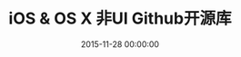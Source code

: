 ---
title: iOS & OS X 非UI Github开源库
categories:
- iOS
tags:
- iOS
- OS X
- github
- 开源
- object-c
- swift
date: 2015-11-28 00:00:00
layout: post_github
data_github: [
{
	keywords: [响应式编程&Promise&异步],
	projects: [
	{
		user: "ReactiveCocoa",
		repo: "ReactiveCocoa",
		description: "简直是神器!",
		wiki: [
		{
			title: "图解ReactiveCocoa基本函数",
			link: "https://www.jianshu.com/p/38d39923ee81"
		},
		{
			title: "limboy的博客",
			link: "http://limboy.me/"
		},
		{
			title: "NSHipster",
			link: "http://nshipster.cn/reactivecocoa/"
		},
		{
			title: "这样好用的ReactiveCocoa，根本停不下来",
			link: "http://www.cocoachina.com/ios/20150817/13071.html"
		},
		{
			title: "最快让你上手ReactiveCocoa之基础篇",
			link: "http://www.jianshu.com/p/87ef6720a096"
		},
		{
			title: "RAC/MVVM个人学习资源汇总",
			link: "http://www.jianshu.com/p/2cfed74789db"
		},
		{
			title: "MVVM核心概念",
			link: "http://liuduo.me/2015/10/26/MVVM%E6%A0%B8%E5%BF%83%E6%A6%82%E5%BF%B5/"
		},
		{
			title: "ReactiveCocoa v2.5 源码解析之架构总览",
			link: "http://blog.leichunfeng.com/blog/2015/12/25/reactivecocoa-v2-dot-5-yuan-ma-jie-xi-zhi-jia-gou-zong-lan/"
		}
		],
		imgs: [
		"https://github.com/ReactiveCocoa/ReactiveCocoa/raw/master/Logo/header.png",
		]
	},
	{
		user: "leichunfeng",
		repo: "MVVMReactiveCocoa",
		description: "GitBucket(Github客户端)",
		wiki: [
		{
			title: "MVVM With ReactiveCocoa",
			link: "http://blog.leichunfeng.com/blog/2016/02/27/mvvm-with-reactivecocoa/"
		}
		],
	},
	{
		user: "ashfurrow",
		repo: "C-41",
		description: "ReactiveCocoa Demo 没运行成功过",
		imgs: [
		"https://camo.githubusercontent.com/9b3cfd1a02c980eb75afc100f20974244ce2070b/68747470733a2f2f7261772e6769746875622e636f6d2f617368667572726f772f432d34312f6d61737465722f73637265656e73686f742e706e67",
		]
	},
	{
		user: "jspahrsummers",
		repo: "GroceryList",
		description: "ReactiveCocoa Demo 没运行成功过，使用了ReactiveViewModel",
		imgs: [
		"https://camo.githubusercontent.com/d24b23a59ba3fb4078d75413cf8515e9022ef84c/68747470733a2f2f662e636c6f75642e6769746875622e636f6d2f6173736574732f3433323533362f313739383538312f62333162376361362d366235392d313165332d396436652d3432383939643831663136332e706e67",
		]
	},
	{
		user: "ashfurrow",
		repo: "FunctionalReactivePixels",
		description: "ReactiveCocoa Demo 没运行成功过",
		imgs: [
		"https://camo.githubusercontent.com/7f66ddb8622f59ad979bc6435147fcccf3fda806/687474703a2f2f7374617469632e617368667572726f772e636f6d2f6769746875622f46525049492e706e67",
		"https://camo.githubusercontent.com/31c592120797ffc5bf5885f7bf53dba30d9c195e/687474703a2f2f7374617469632e617368667572726f772e636f6d2f6769746875622f66756e6374696f6e616c7265616374697665706978656c732e706e67",
		]
	},
	{
		user: "bawn",
		repo: "RAC-Demo",
		description: "ReactiveCocoa Demo 不标准",
	},
	{
		user: "lzyy",
		repo: "bizhi",
		description: "ReactiveCocoa Demo",
		imgs: [
		"https://raw.githubusercontent.com/lzyy/bizhi/master/screenshot.jpg",
		]
	},
	{
		user: "olegam",
		repo: "RACCommandExample",
		description: "Command例子",
	},
	{
		user: "ReactiveCocoa",
		repo: "ReactiveViewModel",
		description: "ReactiveCocoa的扩展：MVVM",
		wiki: [
		{
			title: "ios ReactiveViewModel",
			link: "http://www.cnblogs.com/tinkl/p/3678810.html"
		}
		],
		imgs: [
		"https://camo.githubusercontent.com/3999b9fdff783edb6cee9117a08524f3b2e7c653/68747470733a2f2f662e636c6f75642e6769746875622e636f6d2f6173736574732f3433323533362f3836373938342f32393165643338302d663736302d313165322d393130362d6433313538333230616633392e706e67",
		]
	},
	{
		user: "ReactiveCocoa",
		repo: "ReactiveCocoaLayout",
		description: "ReactiveCocoa的扩展：响应式的自动布局",
	},
	{
		user: "CodaFi",
		repo: "AFNetworking-RACExtensions",
		description: "ReactiveCocoa的扩展：网络",
	},
	{
		user: "ReactiveX",
		repo: "RxSwift",
		description: "swift版的ReactiveCocoa",
		wiki: [
		{
			title: "基础概念",
			link: "http://blog.callmewhy.com/2015/09/21/rxswift-getting-started-0/"
		},
		{
			title: "示例实战",
			link: "http://blog.callmewhy.com/2015/09/23/rxswift-getting-started-1/"
		}
		],
	},
	{
		user: "BoltsFramework",
		repo: "Bolts-iOS",
		description: "NSOperation，任务，队列，task，AppLink，URL解析",
		wiki: [
		{
			title: "Bolts framework iOS 筆記",
			link: "http://humanhighway.logdown.com/posts/179270-study-on-the-bolts"
		}
		],
	},
	{
		user: "mxcl",
		repo: "PromiseKit",
		description: "Promises for Swift & ObjC",
		imgs: [
		"https://camo.githubusercontent.com/b1a5ea2423d344b3281c123a122f6f8e9a916dd6/687474703a2f2f70726f6d6973656b69742e6f72672f7075626c69632f696d672f6c6f676f2d74696768742e706e67",
		]
	},
	{
		user: "zwaldowski",
		repo: "BlocksKit",
		description: "简化的block",
	}
	]
},
{
	keywords: [架构],
	projects: [
	{
		user: "Swinject",
		repo: "Swinject",
		description: "swift，依赖注入，控制反转，ICO容器，AOP"
	},
	{
		user: "appsquickly",
		repo: "Typhoon",
		description: "依赖注入，控制反转，ICO容器，AOP",
		wiki: [
		{
			title: "iOS 面向切面编程(AOP)--typhoon框架",
			link: "http://www.jianshu.com/p/d40fcee4d4e5"
		}
		]
	},
	{
		user: "atomicobject",
		repo: "objection",
		description: "依赖注入，控制反转",
		wiki: [
		{
			title: "使用objection来模块化开发iOS项目",
			link: "http://limboy.me/ios/2014/04/15/use-objection-to-decouple-ios-project.html"
		},
		{
			title: "bizhi(demo)",
			link: "https://github.com/lzyy/bizhi"
		}
		],
	}
	]
},
{
	keywords: [通信,网络],
	projects: [
	{
		user: "AFNetworking",
		repo: "AFNetworking",
		description: "HTTP请求",
		imgs: [
		"https://camo.githubusercontent.com/1560be050811ab73457e90aee62cd1cd257c7fb9/68747470733a2f2f7261772e6769746875622e636f6d2f41464e6574776f726b696e672f41464e6574776f726b696e672f6173736574732f61666e6574776f726b696e672d6c6f676f2e706e67",
		]
	},
	{
		user: "yuantiku",
		repo: "YTKNetwork",
		description: "猿题库维护的，基于AFNetworking，高级的api如：缓存网络请求，检查返回 JSON 内容的合法性等",
	},
	{
		user: "Alamofire",
		repo: "Alamofire",
		description: "swift,AFNetworking作者编写",
		imgs: [
		"https://raw.githubusercontent.com/Alamofire/Alamofire/assets/alamofire.png",
		]
	},
	{
		user: "RxSwiftCommunity",
		repo: "RxAlamofire",
		description: "Alamofire with RxSwift",
		imgs: [
		"https://raw.githubusercontent.com/Alamofire/Alamofire/assets/alamofire.png",
		]
	},
	{
		user: "Moya",
		repo: "Moya",
		description: "基于 Alamofire 的更高层网络请求封装",
		imgs: [
		"https://github.com/Moya/Moya/raw/master/web/moya_logo_github.png",
		]
	},
	{
		user: "robbiehanson",
		repo: "CocoaAsyncSocket",
		description: "套接字编程",
	},
	{
		user: "square",
		repo: "SocketRocket",
		description: "套接字编程",
	},
	{
		user: "robbiehanson",
		repo: "XMPPFramework",
		description: "XMPP协议",
	},
	{
		user: "robbiehanson",
		repo: "CocoaHTTPServer",
		description: "内置服务器",
	},
	{
		user: "octokit",
		repo: "octokit.objc",
		description: "OctoKit 是用于和 Github API 交互的 Cocoa 和 Cocoa Touch 框架，它由 AFNetworking、Mantle、和ReactiveCocoa 建立。",
	},
	{
		user: "tonymillion",
		repo: "Reachability",
		description: "测试网络连通性，不过好像没办法真正的起作用~~",
		wiki: [
		{
			title: "为啥说没办法真正起作用？点这里",
			link: "http://blog.csdn.net/openglnewbee/article/details/50705146"
		}
		],
	},
	{
		user: "ashleymills",
		repo: "Reachability.swift",
		description: "swift Reachability"
	},
	{
		user: "dustturtle",
		repo: "RealReachability",
		description: "测试网络连通性，真正管用的哦，比Reachability强",
		wiki: [
		{
			title: "iOS下的实际网络连接状态检测:RealReachability",
			link: "http://blog.csdn.net/openglnewbee/article/details/50705146"
		}
		],
	},
	]
},
{
	keywords: [图片网络请求],
	projects: [
	{
		user: "rs",
		repo: "SDWebImage",
		description: "图片的请求和缓存",
	},
	{
		user: "Alamofire",
		repo: "AlamofireImage",
		description: "swift版的SDWebImage,而且功能更多、灵活性更高，可以自己写 Image Filter",
	},
	{
		user: "ibireme",
		repo: "YYWebImage",
		description: "图片的请求和缓存,渐变效果",
		imgs: [
		"https://camo.githubusercontent.com/e1ecbcae6ddaee26efd5fc29faa0ed6eae6488b0/68747470733a2f2f7261772e6769746875622e636f6d2f69626972656d652f5959576562496d6167652f6d61737465722f44656d6f2f44656d6f2e676966",
		]
	},
	{
		user: "pinterest",
		repo: "PINRemoteImage",
		description: "图片的请求和缓存,渐变效果",
		imgs: [
		"https://github.com/pinterest/PINRemoteImage/raw/master/progressive.gif",
		]
	},
	{
		user: "onevcat",
		repo: "Kingfisher"
	},
	]
},
{
	keywords: [蓝牙,Bluetooth],
	projects: [
	{
		user: "ohwutup",
		repo: "OWUProximityManager",
		description: "蓝牙，iBeacons",
		imgs: [
		"https://github.com/ohwutup/OWUProximityManager/raw/master/Screenshots/home.png",
		"https://github.com/ohwutup/OWUProximityManager/raw/master/Screenshots/server.png",
		"https://github.com/ohwutup/OWUProximityManager/raw/master/Screenshots/client.png",
		]
	},
	{
		user: "rasmusth",
		repo: "BluetoothKit",
		description: "蓝牙",
	},
	{
		user: "coolnameismy",
		repo: "BabyBluetooth",
		description: "一个非常容易使用的蓝牙库,适用于ios和os",
	},
	]
},
{
	keywords: [数据持久化],
	projects: [
	{
		user: "magicalpanda",
		repo: "MagicalRecord",
		wiki: [
		{
			title: "深入浅出MagicalRecord",
			link: "http://childhood.logdown.com/posts/208957/easy-magicalrecord-01"
		},
		{
			title: "IOS MagicRecord 详解",
			link: "http://blog.csdn.net/dongtaochen2039/article/details/40376197"
		},
		{
			title: "json转MagicalRecord对象",
			link: "https://github.com/magicalpanda/MagicalRecord/wiki/Importing-Data"
		},
		{
			title: "数据迁移",
			link: "http://jcggg.me/2015/10/18/CoreData-MagicalRecord%E6%95%B0%E6%8D%AE%E5%BA%93%E8%BF%81%E7%A7%BB%EF%BC%88%E4%B8%80%EF%BC%89/"
		},
		{
			title: "自定义 Core Data 迁移",
			link: "http://objccn.io/issue-4-7/"
		},
		{
			title: "Core Data 版本迁移经验总结",
			link: "http://chun.tips/blog/2014/11/28/core-data-ban-ben-qian-yi-jing-yan-zong-jie/"
		}
		],
		imgs: [
		"https://github.com/magicalpanda/magicalpanda.github.com/raw/master/images/awesome_logo_small.png?raw=true",
		]
	},
	{
		user: "gangverk",
		repo: "GVUserDefaults",
		description: "通过属性操作NSUserDefaults",
	},
	{
		user: "radex",
		repo: "SwiftyUserDefaults",
		description: "swift 方便使用 NSUserDefaults",
	},
	{
		user: "ccgus",
		repo: "fmdb",
		description: "底层数据库，使用sql",
	},
	{
		user: "stephencelis",
		repo: "SQLite.swift",
		description: "A type-safe, Swift-language layer over SQLite3.",
	},
	{
		user: "yapstudios",
		repo: "YapDatabase",
		description: "数据库",
	},
	{
		user: "realm",
		repo: "realm-cocoa",
		wiki: [
		{
			title: "Realm数据库基础教程",
			link: "http://www.cocoachina.com/ios/20150505/11756.html"
		},
		],
	},
	{
		user: "soffes",
		repo: "sskeychain",
		description: "钥匙链，key，chain",
	},
	{
		user: "kishikawakatsumi",
		repo: "UICKeyChainStore",
		description: "钥匙链，key，chain",
	},
	{
		user: "granoff",
		repo: "Lockbox",
		description: "钥匙链，key，chain",
	},
	{
		user: "square",
		repo: "Valet",
		description: "在 iOS 和 OS X 的 Keychain 中安全地存储数据，然而你无需知道 keychain 的具体工作细节。",
	},
	{
		user: "kishikawakatsumi",
		repo: "KeychainAccess",
		description: "Simple Swift wrapper for Keychain that works on iOS, watchOS, tvOS and macOS.",
	}
	]
},
{
	keywords: [JSON,Model,转换],
	projects: [
	{
		user: "Mantle",
		repo: "Mantle",
		description: "字典和模型互转",
		wiki: [
		{
			title: "Mantle是什么？",
			link: "https://segmentfault.com/a/1190000002431354"
		}
		],
	},
	{
		user: "Mantle",
		repo: "MTLManagedObjectAdapter",
		description: "MagicalRecord 和 Mantle 结合使用",
		wiki: [
		{
			title: "MagicalRecord配合Mantle",
			link: "https://segmentfault.com/a/1190000002431365"
		},
		{
			title: "Core Data with Mantle",
			link: "http://blog.csdn.net/chengweipeng123/article/details/18452229"
		}
		],
	},
	{
		user: "icanzilb",
		repo: "JSONModel",
		description: "字典和模型互转",
		wiki: [
		{
			title: "JSONModel解析数据成Model",
			link: "http://blog.csdn.net/smking/article/details/40432287"
		}
		],
	},
	{
		user: "CoderMJLee",
		repo: "MJExtension",
		description: "轻量级，继承NSObject",
	},
	{
		user: "ibireme",
		repo: "YYModel",
		description: "轻量级，继承NSObject,iOS JSON 模型转换库评测：http://blog.ibireme.com/2015/10/23/ios_model_framework_benchmark/",
	},
	{
		user: "thoughtbot",
		repo: "argo",
		description: "函数式 JSON 解析转换库，swift编写",
		imgs: [
		"https://raw.githubusercontent.com/thoughtbot/Argo/gh-pages/Argo.png",
		]
	},
	{
		user: "SwiftyJSON",
		repo: "SwiftyJSON"
	}
	]
},
{
	keywords: [XML,HTML,MarkDown,解析],
	projects: [
	{
		user: "topfunky",
		repo: "hpple",
		description: "XML,HTML解析",
	},
	{
		user: "mattt",
		repo: "Ono",
		description: "XML,HTML解析",
	},
	{
		user: "mdiep",
		repo: "MMMarkdown",
		description: "MarkDown转HTML",
	},
	]
},
{
	keywords: [日志,log],
	projects: [
	{
		user: "CocoaLumberjack",
		repo: "CocoaLumberjack",
		description: "xcode控制台颜色区分，高效",
		imgs: [
		"https://github.com/CocoaLumberjack/CocoaLumberjack/raw/master/LumberjackLogo.png",
		]
	},
	{
		user: "marcoarment",
		repo: "BugshotKit",
		description: "手机直接看",
		imgs: [
		"https://camo.githubusercontent.com/240dbf968d6eb9838a544bae42730a6f7079b707/68747470733a2f2f7261772e6769746875622e636f6d2f6d6172636f61726d656e742f42756773686f744b69742f6d61737465722f6578616d706c652d73637265656e73686f742e706e67",
		]
	},
	{
		user: "fpillet",
		repo: "NSLogger",
		description: "将日志发送到服务器",
		imgs: [
		"https://github.com/fpillet/NSLogger/raw/master/Screenshots/mainwindow.png",
		]
	},
	{
		user: "bitstadium",
		repo: "QuincyKit",
		description: "崩溃日志记录发送,友盟可代替",
	},
	{
		user: "kstenerud",
		repo: "KSCrash",
		description: "崩溃日志记录发送,友盟可代替",
	},
	]
},
{
	keywords: [缓存,Cache],
	projects: [
	{
		user: "tumblr",
		repo: "TMCache",
		description: "停止维护",
	},
	{
		user: "Haneke",
		repo: "HanekeSwift",
		description: "swift",
		imgs: [
		"https://raw.githubusercontent.com/Haneke/HanekeSwift/master/Assets/github-header.png",
		]
	},
	{
		user: "enormego",
		repo: "EGOCache",
	},
	{
		user: "ibireme",
		repo: "YYCache",
		description: "YYCache 设计思路与技术细节：http://blog.ibireme.com/2015/10/26/yycache/",
	},
	{
		user: "pinterest",
		repo: "PINCache",
	},
	{
		user: "kean",
		repo: "Nuke",
		description: "图片下载，处理，预处理，缓存，Gif支持",
		imgs: [
		"https://cloud.githubusercontent.com/assets/1567433/9952711/971ae2ea-5de1-11e5-8670-6853d3fe18cd.png"
		]
	},
	{
		user: "kean",
		repo: "DFImageManager",
		description: "图片下载，处理，预处理，缓存",
		imgs: [
		"https://cloud.githubusercontent.com/assets/1567433/9706417/0352d3bc-54ed-11e5-94ff-cb8691800f78.png"
		]
	},
	]
},
{
	keywords: [性能,优化],
	projects: [
	{
		user: "facebook",
		repo: "AsyncDisplayKit",
		description: "极速UI绘制",
		wiki: [
		{
			title: "AsyncDisplayKit 教程：达到 60 FPS 的滚动帧率（内附图片梯度和模糊）",
			link: "http://www.tuicool.com/articles/jyuyEn"
		},
		{
			title: "iOS 保持界面流畅的技巧",
			link: "http://blog.ibireme.com/2015/11/12/smooth_user_interfaces_for_ios/"
		},
		],
		imgs: [
		"https://github.com/facebook/AsyncDisplayKit/raw/master/docs/assets/logo.png",
		"https://github.com/facebook/AsyncDisplayKit/raw/master/docs/assets/node-view-layer.png",
		]
	},
	{
		user: "facebook",
		repo: "componentkit",
		description: "高效的列表",
		wiki: [
		{
			title: "iOS：ComponentKit 使用总结",
			link: "https://segmentfault.com/a/1190000002706612"
		}
		],
	},
	{
		user: "path",
		repo: "FastImageCache",
		description: "图片快速渲染，缓存，压缩",
		imgs: [
		"https://camo.githubusercontent.com/96d8f3d2b1cc1d25201d666c306bc4bc0cc8dbdc/68747470733a2f2f73332e616d617a6f6e6177732e636f6d2f666173742d696d6167652d63616368652f726561646d652d7265736f75726365732f6c6f676f2e706e67",
		"https://camo.githubusercontent.com/0fb787e41eb8c402460389f5fea7f04e9e526b03/68747470733a2f2f73332e616d617a6f6e6177732e636f6d2f666173742d696d6167652d63616368652f726561646d652d7265736f75726365732f64656d6f2d6170702d766964656f2d706c616365686f6c6465722e706e67",
		]
	},
	]
},
{
	keywords: [调试,Debug,测试],
	projects: [
	{
		user: "AliSoftware",
		repo: "OHHTTPStubs",
		description: "模拟网络延迟&延时，伪造网络数据，基于NSURLProtocol",
	},
	{
		user: "netguru",
		repo: "ResponseDetective",
		description: "ResponseDetective 是一个非嵌入式框架，用于拦截应用程序和服务器之间的任何传出请求和传入响应以用于调试目的。",
	},
	{
		user: "Flipboard",
		repo: "FLEX",
		description: "强大的调试工具",
		wiki: [
		{
			title: "Flipboard开源应用内调试工具FLEX",
			link: "http://www.cocoachina.com/industry/20140728/9259.html"
		}
		],
		imgs: [
		"https://camo.githubusercontent.com/9986601c5e4306f7935032465911c0f70596e046/687474703a2f2f656e67696e656572696e672e666c6970626f6172642e636f6d2f6173736574732f666c65782f62617369632d766965772d6578706c6f726174696f6e2e676966",
		"https://camo.githubusercontent.com/950a2612b1dc796bc5cc3fd9909ed465166afc5b/687474703a2f2f656e67696e656572696e672e666c6970626f6172642e636f6d2f6173736574732f666c65782f616476616e6365642d766965772d65646974696e672e676966",
		"https://camo.githubusercontent.com/2d7508f15cbe0a09c1ba14b9ebe6da9d1e8ff0d2/687474703a2f2f656e67696e656572696e672e666c6970626f6172642e636f6d2f6173736574732f666c65782f6e6574776f726b2d686973746f72792e676966",
		"https://camo.githubusercontent.com/573692941c2901c0fd1ce0f085c101f6b4d3ae3b/687474703a2f2f656e67696e656572696e672e666c6970626f6172642e636f6d2f6173736574732f666c65782f686561702d62726f777365722e676966",
		"https://camo.githubusercontent.com/df6e924a21ecaf8080342d80f384e88f8249c3fe/687474703a2f2f656e67696e656572696e672e666c6970626f6172642e636f6d2f6173736574732f666c65782f66696c652d62726f777365722e676966",
		"https://camo.githubusercontent.com/c91fc34a63f05f803cdc0d23d72ae047d0b960bd/687474703a2f2f656e67696e656572696e672e666c6970626f6172642e636f6d2f6173736574732f666c65782f73797374656d2d6c69627261726965732d62726f777365722e676966",
		]
	},
	{
		user: "zixun",
		repo: "GodEye",
		description: "swift",
		imgs: [
		"https://github.com/zixun/GodEye/raw/master/design/image/preview_meitu_1.jpg"
		]
	},
	{
		user: "dani-gavrilov",
		repo: "GDPerformanceView-Swift",
		description: "swift",
		imgs: [
		"https://github.com/dani-gavrilov/GDPerformanceView/raw/master/performance_view_4.PNG?raw=true"
		]
	},
	{
		user: "dani-gavrilov",
		repo: "GDPerformanceView",
		imgs: [
		"https://github.com/dani-gavrilov/GDPerformanceView/raw/master/performance_view_3.PNG?raw=true"
		]
	},
	{
		user: "glock45",
		repo: "iOS-Hierarchy-Viewer",
		description: "视图层级工具",
		imgs: [
		"https://camo.githubusercontent.com/8e3e960a51e023472a06691ef0157a75c38d809d/687474703a2f2f692e737461636b2e696d6775722e636f6d2f796e7176472e706e67",
		"https://camo.githubusercontent.com/d91c8262d3ed75e568c0df35b9524dd8a37ac369/687474703a2f2f646c2e64726f70626f782e636f6d2f752f3835383535312f636f72655f646174612e706e67",
		]
	},
	{
		user: "facebook",
		repo: "Tweaks",
		description: "UI微调，设计辅助，加速迭代",
		imgs: [
		"https://github.com/facebook/Tweaks/raw/master/Images/Tweaks.gif?raw=true",
		]
	},
	{
		user: "tapwork",
		repo: "HeapInspector-for-iOS",
		description: "检测内存泄漏",
		imgs: [
		"https://github.com/tapwork/HeapInspector-for-iOS/raw/master/README_Xtras/screencast.gif",
		]
	},
	{
		user: "Zepo",
		repo: "MLeaksFinder",
		description: "检测内存泄漏",
		wiki: [
		{
			title: "MLeaksFinder 新特性",
			link: "https://wereadteam.github.io/2016/07/20/MLeaksFinder2/"
		},
		{
			title: "MLeaksFinder：精准 iOS 内存泄露检测工具",
			link: "https://wereadteam.github.io/2016/02/22/MLeaksFinder/"
		}
		]
	},
	{
		user: "facebook",
		repo: "FBRetainCycleDetector",
		description: "检测内存泄漏"
	},
	{
		user: "square",
		repo: "PonyDebugger",
		description: "视图层级，网络请求监听，Core Data 数据浏览",
		imgs: [
		"https://github.com/square/PonyDebugger/raw/master/Documentation/Images/Logo.png",
		]
	},
	{
		user: "kiwi-bdd",
		repo: "Kiwi",
		description: "BDD，测试",
		imgs: [
		"https://github.com/kiwi-bdd/Kiwi/raw/master/Kiwi-Logo.png",
		]
	},
	{
		user: "KnuffApp",
		repo: "APNS-Pusher",
		description: "推送测试，push",
	},
	{
		user: "kconner",
		repo: "KMCGeigerCounter",
		description: "fps，帧数，debug，测试",
	},
	{
		user: "RolandasRazma",
		repo: "RRFPSBar",
		description: "fps，帧数，debug，测试",
	},
	{
		user: "johnno1962",
		repo: "Xtrace",
		description: "跟踪调试，代码运行顺序",
		imgs: [
		"https://camo.githubusercontent.com/e48918f46c7e90257e3e2467e9c54ee14424b5f8/687474703a2f2f696e6a656374696f6e666f7278636f64652e6a6f686e686f6c6473776f7274682e636f6d2f73746574686f73636f70652e676966",
		]
	},
	{
		user: "erikdoe",
		repo: "ocmock",
		description: "单元测试，模拟对象",
		wiki: [
		{
			title: "OCMock常见使用方式",
			link: "http://www.cocoachina.com/ios/20150508/11769.html"
		}
		]
	},
	{
		user: "google",
		repo: "earlgrey",
		description: "用户界面测试,google出品"
	},
	{
		user: "kif-framework",
		repo: "KIF",
		description: "用户界面测试"
	},
	]
},
{
	keywords: [库管理,开源代码管理],
	projects: [
	{
		user: "CocoaPods",
		repo: "CocoaPods",
	},
	{
		user: "CocoaPods",
		repo: "cocoapods-deintegrate",
		description: "清除cocoapods"
	},
	{
		user: "Carthage",
		repo: "Carthage",
		wiki: [
		{
			title: "Cocoa 新的依赖管理工具：Carthage",
			link: "http://www.isaced.com/post-265.html"
		}
		],
	},
	]
},
{
	keywords: [runtime,object-c,宏,逆向],
	projects: [
	{
		user: "steipete",
		repo: "Aspects",
		description: "aop，拦截器，面向切面编程，钩子，hook，动态修改对象和类",
	},
	{
		user: "orta",
		repo: "ARAnalytics",
		description: "aop，拦截器，面向切面编程，钩子，hook，动态修改对象和类",
		wiki: [
		{
			title: "iOS统计服务的集大成者--ARAnalytics",
			link: "http://www.jianshu.com/p/c9ef82b3d91c"
		}
		],
	},
	{
		user: "mikeash",
		repo: "MABlockClosure",
		description: "ObjC block -> C function pointer using libffi",
	},
	{
		user: "yulingtianxia",
		repo: "BlockHook",
		description: "Hook Objective-C blocks with libffi."
	},
	{
		user: "mikeash",
		repo: "MAObjCRuntime",
		description: "runtime",
	},
	{
		user: "rentzsch",
		repo: "jrswizzle",
		description: "Mach-O，Method Swizzle，runtime，运行时，hook，方法替换，函数替换，钩子",
	},
	{
		user: "facebook",
		repo: "fishhook",
		description: "Mach-O，Method Swizzle，runtime，运行时，hook，方法替换，函数替换，钩子",
	},
	{
		user: "libffi",
		repo: "libffi",
		description: "A portable foreign-function interface library. http://sourceware.org/libffi. ",
		wiki: [
		{
			title: "中文简介：外部函数接口 LibFFI",
			link: "https://www.oschina.net/p/libffi"
		},
		{
			title: "JSPatch 如何动态调用 C 函数",
			link: "https://wereadteam.github.io/2016/07/05/CFunction/"
		},
		{
			title: "libffi浅析",
			link: "https://blog.csdn.net/ayu_ag/article/details/50706429"
		},
		{
			title: "如何动态创建 block – JPBlock 扩展原理详解",
			link: "http://blog.cnbang.net/tech/3332/"
		},
		{
			title: "【libffi】动态调用&定义C函数",
			link: "https://www.jianshu.com/p/92d4c06223e7"
		},
		],
	},
	{
		user: "rentzsch",
		repo: "mach_override",
		description: "runtime function overriding for Mac OS X",
	},
	{
		user: "richardjrossiii",
		repo: "mach_override_example",
		description: "An example using of mach_override on iOS to hook the Objective-C runtime.",
	},
	{
		user: "bang590",
		repo: "JSPatch",
		description: "结合js和oc_runtime，动态修改程序，修复bug，动态更新iOS APP，热修复",
	},
	{
		user: "alibaba",
		repo: "wax",
		description: "Alibaba热修复",
	},
	{
		user: "nst",
		repo: "iOS-Runtime-Headers",
		description: "runtime的头文件，私有函数，禁用函数，私有方法",
		imgs: [
		"https://github.com/nst/iOS-Runtime-Headers/raw/master/ios_frameworks.png",
		]
	},
	{
		user: "nygard",
		repo: "class-dump",
		description: "Generate Objective-C headers from Mach-O files"
	},
	{
		user: "nst",
		repo: "RuntimeBrowser",
		description: "runtime的头文件浏览器",
		imgs: [
		"https://github.com/nst/RuntimeBrowser/raw/master/art/screenshot_iphone.png",
		]
	},
	{
		user: "jspahrsummers",
		repo: "libextobjc",
		description: "带提醒功能的宏",
		wiki: [
		{
			title: "说说 Objective-C 里的 @()",
			link: "http://www.cocoachina.com/ios/20141218/10688.html"
		}
		],
	},
	{
		user: "Tricertops",
		repo: "Typed",
		description: "想写swift一样写objective C"
	},
	{
		user: "rentzsch",
		repo: "mach_inject",
		description: "interprocess code injection for Mac OS X",
		wiki: [
		{
			title: "利用Mac OSX注入技术编写插件/外挂的实现",
			link: "http://www.tanhao.me/code/1005.html/"
		}
		],
	},
	]
},
{
	keywords: [安全],
	projects: [
	{
		user: "Polidea",
		repo: "ios-class-guard",
		description: "Simple Objective-C obfuscator for Mach-O executables",
		wiki: [
		{
			title: "对 iOS app 进行安全加固",
			link: "https://danleechina.github.io/ios-app-security-reinforce/"
		}
		],
	},
	{
		user: "danleechina",
		repo: "mixplaintext",
		description: "可对 Xcode 项目工程所有的 objective-c 文件内包含的明文进行加密混淆，提高逆向分析难度。",
		wiki: [
		{
			title: "对 iOS app 进行安全加固",
			link: "https://danleechina.github.io/ios-app-security-reinforce/"
		}
		],
	},
	{
		user: "UrbanApps",
		repo: "UAObfuscatedString",
		description: "A simple category to hide sensitive strings from appearing in your binary",
		wiki: [
		{
			title: "对 iOS app 进行安全加固",
			link: "https://danleechina.github.io/ios-app-security-reinforce/"
		}
		],
	}
	]
},
{
	keywords: [crash保护, runtime],
	projects: [
	{
		user: "chenfanfang",
		repo: "AvoidCrash",
		description: "This framework can effective avoid crash by potential error code. For example : If you insert a nil into a mutable array, this framework can avoid crash and note you that where cause crash.",
	},
	{
		user: "ValiantCat",
		repo: "XXShield",
		description: "It's a library can avoid some crash in iOS project written by Objective-C. https://www.valiantcat.cn/index.php/2…",
	},
	{
		user: "JJMM",
		repo: "SafeKit",
		description: "An open source SafeKit for iOS . Never never crash.",
	},
	{
		user: "jasenhuang",
		repo: "NSObjectSafe",
		description: "Swizzle commonly used function of Foundation container to prevent nil crash",
	},
	{
		user: "lsmakethebest",
		repo: "LSSafeProtector",
		description: "强大的防止crash框架，不改变原代码支持KVO自释放，可以检测到dealloc时未释放的kvo，等11种crash",
	},
	{
		user: "qiyer",
		repo: "QYCrashProtector",
		description: "iOS crash保护，unrecognized selector、NSTimer、Container 、NSNotification、NSString 、KVO、KVC等crash保护。",
	},
	]
},
{
	keywords: [设备信息],
	projects: [
	{
		user: "dennisweissmann",
		repo: "DeviceKit",
		description: "DeviceKit 是 UIDevice 的值类型替换。轻松获取设备信息和电池电量"
	},
	{
		user: "intuit",
		repo: "LocationManager",
		description: "地理位置，Location，获取经纬度，位置",
		imgs: [
		"https://github.com/intuit/LocationManager/raw/master/Images/INTULocationManager.png?raw=true",
		]
	},
	{
		user: "erica",
		repo: "uidevice-extension",
		description: "获取系统信息",
	},
	{
		user: "andrealufino",
		repo: "ALSystemUtilities",
		description: "获取系统信息",
	},
	{
		user: "heardrwt",
		repo: "RHAddressBook",
		description: "通讯录",
	},
	]
},
{
	keywords: [应用操作],
	projects: [
	{
		user: "arashpayan",
		repo: "appirater",
		description: "评论打分",
	},
	{
		user: "nicklockwood",
		repo: "iRate",
		description: "评论打分",
	},
	{
		user: "nicklockwood",
		repo: "iVersion",
		description: "版本升级，更新",
	},
	{
		user: "ArtSabintsev",
		repo: "Harpy",
		description: "版本升级，更新",
		imgs: [
		"https://github.com/ArtSabintsev/Harpy/raw/master/samplePictures/picForcedUpdate.png?raw=true",
		"https://github.com/ArtSabintsev/Harpy/raw/master/samplePictures/picOptionalUpdate.png?raw=true",
		"https://github.com/ArtSabintsev/Harpy/raw/master/samplePictures/picSkippedUpdate.png?raw=true",
		]
	},
	{
		user: "bitstadium",
		repo: "HockeyKit",
		description: "版本升级，更新",
	},
	{
		user: "MugunthKumar",
		repo: "MKStoreKit",
		description: "程序内购买",
	},
	{
		user: "bizz84",
		repo: "SwiftyStoreKit",
		description: "内购，App Purchases",
	},
	{
		user: "intentkit",
		repo: "IntentKit",
		description: "URL schemes，应用跳转",
		imgs: [
		"https://camo.githubusercontent.com/89036df085bf5782cda01b5c156b7279186f6a58/68747470733a2f2f7261772e6769746875622e636f6d2f696e74656e746b69742f496e74656e744b69742f6d61737465722f6578616d706c652e676966",
		"https://camo.githubusercontent.com/e5ee5823252f3904f0676da2eb9803b606da14aa/68747470733a2f2f7261772e6769746875622e636f6d2f696e74656e746b69742f496e74656e744b69742f6d61737465722f6578616d706c652d64656661756c74732e676966",
		]
	},
	{
		user: "danielamitay",
		repo: "iHasApp",
		description: "本地应用是否存在检测",
		imgs: [
		"https://github.com/danielamitay/iHasApp/raw/master/screenshot.png",
		]
	},
	{
		user: "clusterinc",
		repo: "ClusterPrePermissions",
		description: "权限申请，在系统申请前提示用户",
		imgs: [
		"https://camo.githubusercontent.com/7eef0b117818b9da198cfc850ce21171e4b9d204/687474703a2f2f662e636c2e6c792f6974656d732f32493156315233623371334133483379337531382f6e65772d312e6a7067",
		]
	},
	{
		user: "nickoneill",
		repo: "PermissionScope",
		description: "权限申请，在系统申请前提示用户"
	},
	{
		user: "danielebogo",
		repo: "DBPrivacyHelper",
		description: "设置，隐私 跳转帮助",
		imgs: [
		"https://camo.githubusercontent.com/c1178af0370583ec085d332cd54732b5c3b93db5/687474703a2f2f626f676f64616e69656c652e636f6d2f617070732f646576656c6f706d656e742f64627072697661637968656c7065722f6769746875622f707269766163795f7265632e676966",
		]
	},
	]
},
{
	keywords: [图片处理],
	projects: [
	{
		user: "BradLarson",
		repo: "GPUImage",
		description: "图片滤镜，视频滤镜，相机滤镜，基于OpenGL",
		imgs: [
		"https://camo.githubusercontent.com/68ce8767f20b6a40f2a695c56396d30234363431/687474703a2f2f73756e7365746c616b65736f6674776172652e636f6d2f73697465732f64656661756c742f66696c65732f475055496d6167654c6f676f2e706e67",
		]
	},
	{
		user: "Nyx0uf",
		repo: "NYXImagesKit",
		description: "图片，缩放旋转折叠，滤镜",
	},
	]
},
{
	keywords: [日期,格式化],
	projects: [
	{
		user: "mattt",
		repo: "FormatterKit",
		description: "格式化，地址，颜色，本地化，名称，数字（第1），时间，KB,bytes",
	},
	{
		user: "MatthewYork",
		repo: "DateTools",
		description: "日期比较",
		imgs: [
		"https://raw.githubusercontent.com/MatthewYork/Resources/master/DateTools/PeriodRelations.png",
		"https://raw.githubusercontent.com/MatthewYork/Resources/master/DateTools/TimePeriodsDemo.gif",
		]
	},
	{
		user: "kevinlawler",
		repo: "NSDate-TimeAgo",
		description: "日期显示为几天前",
	},
	{
		user: "erica",
		repo: "NSDate-Extensions",
		description: "日期一天的最后时间",
	},
	{
		user: "naoty",
		repo: "Timepiece",
		description: "Swift 里直观的日期处理。",
	}
	]
},
{
	keywords: [声音],
	projects: [
	{
		user: "TheAmazingAudioEngine",
		repo: "TheAmazingAudioEngine",
		description: "音频处理，合成，去除杂音等",
	},
	{
		user: "syedhali",
		repo: "EZAudio",
		description: "音频可视化",
		imgs: [
		"https://camo.githubusercontent.com/f0f5de319083692669f5de4dc443c33e577b76ea/687474703a2f2f692e696d6775722e636f6d2f6c6c35713638722e706e67",
		"https://cloud.githubusercontent.com/assets/1275640/8516226/1eb885ec-2366-11e5-8d76-3a4b4d982eb0.gif",
		"https://cloud.githubusercontent.com/assets/1275640/8516234/499f6fd2-2366-11e5-9771-7d0afae59391.gif",
		"https://cloud.githubusercontent.com/assets/1275640/8516245/711ca232-2366-11e5-8d20-2538164f3307.gif",
		"https://cloud.githubusercontent.com/assets/1275640/8516310/86da80f2-2367-11e5-84aa-aea25a439a76.gif",
		"https://cloud.githubusercontent.com/assets/1275640/8516597/f27240ea-236a-11e5-8ecd-68cf05b7ce40.gif",
		"https://cloud.githubusercontent.com/assets/1275640/8516692/7abfbe36-236c-11e5-9d69-4f82956177b3.gif",
		"https://cloud.githubusercontent.com/assets/1275640/8662077/5621705a-2971-11e5-88ed-9a865e422ade.gif",
		"https://cloud.githubusercontent.com/assets/1275640/8535722/51e8f702-23fd-11e5-9f1c-8c45e80d19ef.gif",
		]
	},
	{
		user: "douban",
		repo: "DOUAudioStreamer",
		description: "完整音频播放器",
	},
	{
		user: "Aufree",
		repo: "ESTMusicPlayer",
		description: "基于 DOUAudioStreamer 开发的一款优雅简洁的音乐播放器",
	},
	{
		user: "jessesquires",
		repo: "JSQSystemSoundPlayer",
		description: "系统声音，震动，或自定义声音播放",
	},
	{
		user: "mattgallagher",
		repo: "AudioStreamer",
		description: "完整音频播放器",
	},
	]
},
{
	keywords: [视频],
	projects: [
	{
		user: "Bilibili",
		repo: "ijkplayer",
		description: "B站视频播放器，有解码功能，支持android和iOS",
	},
	{
		user: "36Kr-Mobile",
		repo: "KRVideoPlayer",
		description: "完整视频播放器",
		imgs: [
		"https://github.com/36Kr-Mobile/KRVideoPlayer/raw/master/kr_player.gif",
		]
	},
	{
		user: "viki-org",
		repo: "VKVideoPlayer",
		description: "完整视频播放器，支持多种字幕切换，str字幕",
		imgs: [
		"https://camo.githubusercontent.com/4258638f03f72effdd2e540b359bab11287fe289/687474703a2f2f656e67696e656572696e672e76696b692e636f6d2f696d616765732f626c6f672f766964656f5f706c617965725f72756e6e696e675f6d616e2e6a7067",
		]
	},
	{
		user: "kolyvan",
		repo: "kxmovie",
		description: "demo没运行成功",
		imgs: [
		"https://camo.githubusercontent.com/b3daac8704e7c95d7d1f4376841571ab0ede7a9a/68747470733a2f2f7261772e6769746875622e636f6d2f6174656c69657264756d6f62696c652f46466d706567506c617965722d694f532f6d61737465722f726561646d652d6d656469612f73637265656e73686f742d6d6f7669652e706e67",
		]
	},
	]
},
{
	keywords: [相机扫描,二维码],
	projects: [
	{
		user: "mikebuss",
		repo: "MTBBarcodeScanner",
		description: "二维码扫描",
		imgs: [
		"https://raw.githubusercontent.com/mikebuss/MTBBarcodeScanner/develop/Assets/MTBBarcodeScanner.png",
		]
	},
	{
		user: "card-io",
		repo: "card.io-iOS-SDK",
		description: "信用卡扫描",
		imgs: [
		"https://raw.githubusercontent.com/card-io/card.io-iOS-source/master/Resources/cardio_logo_220.png",
		]
	},
	{
		user: "fukuchi",
		repo: "libqrencode",
		description: "生成二维码",
	},
	]
},
{
	keywords: [Hybrid app,混合应用],
	projects: [
	{
		user: "facebook",
		repo: "react-native",
		description: "facebook出品",
		wiki: [
		{
			title: "React Native 入门指南",
			link: "http://wiki.jikexueyuan.com/project/react-native-lesson/"
		},
		{
			title: "React Native 中文版",
			link: "http://wiki.jikexueyuan.com/project/react-native/"
		}
		],
	},
	{
		user: "necolas",
		repo: "react-native-web",
		description: "React Native for Web"
	},
	{
		user: "ele828",
		repo: "react-native-guide",
		description: "react-native学习指南",
	},
	{
		user: "NativeScript",
		repo: "NativeScript",
		wiki: [
		{
			title: "Angular2， NativeScript 和 React Native比较[翻译]",
			link: "https://segmentfault.com/a/1190000008376263"
		}
		],
	},
	{
		user: "driftyco",
		repo: "ionic",
	},
	{
		user: "gavinkwoe",
		repo: "BeeFramework",
		imgs: [
		"https://cloud.githubusercontent.com/assets/679824/3976127/d495a6a4-2819-11e4-81cf-b27832e27e90.png",
		"https://cloud.githubusercontent.com/assets/679824/3976218/fe45e93a-281b-11e4-9cae-50fc2266b2a0.png",
		"https://cloud.githubusercontent.com/assets/679824/3976221/08565f9a-281c-11e4-88ea-23724a2008cf.png",
		"https://cloud.githubusercontent.com/assets/679824/3976224/18fce0bc-281c-11e4-865c-3cedac069fbf.png",
		"https://cloud.githubusercontent.com/assets/679824/3976226/26716650-281c-11e4-99f0-c8d12e9b9624.png",
		]
	},
	{
		user: "hackers-painters",
		repo: "samurai-native",
		imgs: [
		"https://cloud.githubusercontent.com/assets/679824/7133416/ccdabe74-e2c5-11e4-8098-ef1bdf2d6248.gif",
		]
	},
	]
},
{
	keywords: [资源文件],
	projects: [
	{
		user: "mac-cain13",
		repo: "R.swift",
		description: "资源文件，友好健壮使用"
	},
	{
		user: "SwiftGen",
		repo: "SwiftGen",
		description: "资源文件，友好健壮使用"
	}
	]
},
{
	keywords: [国际化],
	projects: [
	{
		user: "marmelroy",
		repo: "Localize-Swift",
		description: "切换语言，不用重启app",
		imgs: [
		"https://camo.githubusercontent.com/68670b270ff0f916c5cb2dfe0d158a5cb4245681/687474703a2f2f692e696d6775722e636f6d2f767372707142742e676966",
		]
	},
	{
		user: "AlexanderZaytsev",
		repo: "react-native-i18n",
		description: "reac-native i18n 解决方案"
	},
	]
},
{
	keywords: [加密],
	projects: [
	{
		user: "kelp404",
		repo: "CocoaSecurity",
		description: "加密，md5等",
	},
	{
		user: "RNCryptor",
		repo: "RNCryptor",
		description: "AES加密解密",
	},
	{
		user: "krzyzanowskim",
		repo: "CryptoSwift",
		description: "Swift 里加密相关的帮助函数实现。",
	}
	]
},
{
	keywords: [路由],
	projects: [
	{
		user: "Huohua",
		repo: "HHRouter",
		description: "controller用url跳转，布丁动画，刘白光作品",
	},
	{
		user: "joeldev",
		repo: "JLRoutes",
		description: "controller用url跳转",
	},
	{
		user: "button",
		repo: "DeepLinkKit",
		description: "controller用url跳转",
	},
	{
		user: "devxoul",
		repo: "URLNavigator"
	}
	]
},
{
	keywords: [Category,Categories],
	projects: [
	{
		user: "shaojiankui",
		repo: "JKCategories"
	},
	{
		user: "ibireme",
		repo: "YYCategories",
		"description": "很多没有前缀，不推荐"
	},
	]
},
{
	keywords: [其他],
	projects: [
	{
		user: "marcuswestin",
		repo: "WebViewJavascriptBridge",
		description: "object c 与 javascript 通信",
	},
	{
		user: "bendytree",
		repo: "Objective-C-RegEx-Categories",
		description: "正则表达式",
		wiki: [
		{
			title: "使用开源库 Objective-C RegEx Categories 处理正则表达式",
			link: "http://www.cnblogs.com/YouXianMing/p/3591588.html"
		}
		],
		imgs: [
		"https://camo.githubusercontent.com/18b0d5e372107539561eaa1ca7edf2891b07da93/68747470733a2f2f7261772e6769746875622e636f6d2f62656e6479747265652f4f626a6563746976652d432d52656745782d43617465676f726965732f6d61737465722f5465737450726f6a6563742f4f626a6563746976652d432d52656765782d43617465676f726965732f496d616765732f69636f6e2e706e67",
		]
	},
	{
		user: "leverdeterre",
		repo: "PermissiveResearch",
		description: "搜索，模糊匹配",
		imgs: [
		"https://github.com/leverdeterre/PermissiveResearch/raw/master/demo.png",
		]
	},
	{
		user: "kimziv",
		repo: "PinYin4Objc",
		description: "中文转拼音",
		imgs: [
		"https://github.com/kimziv/PinYin4Objc/raw/master/ScreenShot.PNG",
		]
	},
	{
		user: "ibireme",
		repo: "YYKit",
		description: "综合框架,国人写的",
	},
	{
		user: "facebook",
		repo: "KVOController",
		description: "KVO，键值观察，facebook，可用ReactiveCocoa代替",
	},
	{
		user: "nvzqz",
		repo: "RandomKit",
		description: "简单易用的随机数据生成。",
	}
	]
},
]
---